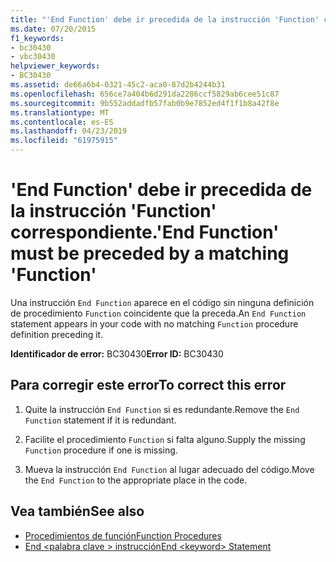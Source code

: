 ```yaml
---
title: "'End Function' debe ir precedida de la instrucción 'Function' correspondiente."
ms.date: 07/20/2015
f1_keywords:
- bc30430
- vbc30430
helpviewer_keywords:
- BC30430
ms.assetid: de66a6b4-0321-45c2-aca0-87d2b4244b31
ms.openlocfilehash: 656ce7a404b6d291da2286ccf5829ab6cee51c87
ms.sourcegitcommit: 9b552addadfb57fab0b9e7852ed4f1f1b8a42f8e
ms.translationtype: MT
ms.contentlocale: es-ES
ms.lasthandoff: 04/23/2019
ms.locfileid: "61975915"
---
```

# <a name="end-function-must-be-preceded-by-a-matching-function"></a><span data-ttu-id="b0a86-102">'End Function' debe ir precedida de la instrucción 'Function' correspondiente.</span><span class="sxs-lookup"><span data-stu-id="b0a86-102">'End Function' must be preceded by a matching 'Function'</span></span>
<span data-ttu-id="b0a86-103">Una instrucción `End Function` aparece en el código sin ninguna definición de procedimiento `Function` coincidente que la preceda.</span><span class="sxs-lookup"><span data-stu-id="b0a86-103">An `End Function` statement appears in your code with no matching `Function` procedure definition preceding it.</span></span>  
  
 <span data-ttu-id="b0a86-104">**Identificador de error:** BC30430</span><span class="sxs-lookup"><span data-stu-id="b0a86-104">**Error ID:** BC30430</span></span>  
  
## <a name="to-correct-this-error"></a><span data-ttu-id="b0a86-105">Para corregir este error</span><span class="sxs-lookup"><span data-stu-id="b0a86-105">To correct this error</span></span>  
  
1. <span data-ttu-id="b0a86-106">Quite la instrucción `End Function` si es redundante.</span><span class="sxs-lookup"><span data-stu-id="b0a86-106">Remove the `End Function` statement if it is redundant.</span></span>  
  
2. <span data-ttu-id="b0a86-107">Facilite el procedimiento `Function` si falta alguno.</span><span class="sxs-lookup"><span data-stu-id="b0a86-107">Supply the missing `Function` procedure if one is missing.</span></span>  
  
3. <span data-ttu-id="b0a86-108">Mueva la instrucción `End Function` al lugar adecuado del código.</span><span class="sxs-lookup"><span data-stu-id="b0a86-108">Move the `End Function` to the appropriate place in the code.</span></span>  
  
## <a name="see-also"></a><span data-ttu-id="b0a86-109">Vea también</span><span class="sxs-lookup"><span data-stu-id="b0a86-109">See also</span></span>

- [<span data-ttu-id="b0a86-110">Procedimientos de función</span><span class="sxs-lookup"><span data-stu-id="b0a86-110">Function Procedures</span></span>](../../visual-basic/programming-guide/language-features/procedures/function-procedures.md)
- [<span data-ttu-id="b0a86-111">End \<palabra clave > instrucción</span><span class="sxs-lookup"><span data-stu-id="b0a86-111">End \<keyword> Statement</span></span>](../../visual-basic/language-reference/statements/end-keyword-statement.md)

